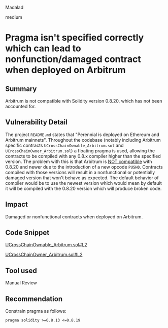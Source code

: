 Madalad

medium

# Pragma isn't specified correctly which can lead to nonfunction/damaged contract when deployed on Arbitrum

## Summary

Arbitrum is not compatible with Solidity version 0.8.20, which has not been accounted for.

## Vulnerability Detail

The project `README.md` states that "Perennial is deployed on Ethereum and Arbitrum mainnets". Throughout the codebase (notably including Arbitrum specific contracts `UCrossChainOwnable_Arbitrum.sol` and `UCrossChainOwner_Arbitrum.sol`) a floating pragma is used, allowing the contracts to be compiled with any 0.8.x compiler higher than the specified version. The problem with this is that Arbitrum is [NOT compatible](https://developer.arbitrum.io/solidity-support) with 0.8.20 and newer due to the introduction of a new opcode `PUSH0`. Contracts compiled with those versions will result in a nonfunctional or potentially damaged version that won't behave as expected. The default behavior of compiler would be to use the newest version which would mean by default it will be compiled with the 0.8.20 version which will produce broken code.

## Impact

Damaged or nonfunctional contracts when deployed on Arbitrum.

## Code Snippet

[UCrossChainOwnable_Arbitrum.sol#L2](https://github.com/equilibria-xyz/root/blob/914838c1cb2532325ecf5659807f9fca61d635e9/contracts/control/unstructured/CrossChainOwnable/UCrossChainOwnable_Arbitrum.sol#L2)

[UCrossChainOwner_Arbitrum.sol#L2](https://github.com/equilibria-xyz/root/blob/914838c1cb2532325ecf5659807f9fca61d635e9/contracts/control/unstructured/CrossChainOwner/UCrossChainOwner_Arbitrum.sol#L2)

## Tool used

Manual Review

## Recommendation

Constrain pragma as follows:

    pragma solidity >=0.8.13 <=0.8.19
